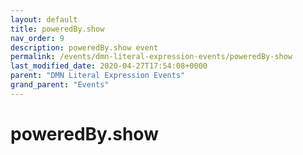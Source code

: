 ```yaml
---
layout: default
title: poweredBy.show 
nav_order: 9
description: poweredBy.show event
permalink: /events/dmn-literal-expression-events/poweredBy-show
last_modified_date: 2020-04-27T17:54:08+0000
parent: "DMN Literal Expression Events"
grand_parent: "Events"
---
```


# poweredBy.show
